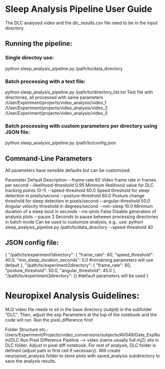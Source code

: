 # Sleep Analysis Pipeline User Guide

The DLC analysed video and the dlc_results.csv file need to be in the input directory

## Running the pipeline:

### Single directoy use:
python sleep_analysis_pipeline.py /path/to/data_directory

### Batch processing with a text file:
python sleep_analysis_pipeline.py /path/to/directory_list.txt
Text file with directories, all processed with same parameters
/User/Experiment/projects/video_analysis/video_1
/User/Experiment/projects/video_analysis/video_2
/User/Experiment/projects/video_analysis/video_3

### Batch processing with custom parameters per directory using JSON file:
python sleep_analysis_pipeline.py /path/to/config.json


## Command-Line Parameters
All parameters have sensible defaults but can be customized:

Parameter	Default	Description
--frame-rate	60	Video frame rate in frames per second
--likelihood-threshold	0.95	Minimum likelihood value for DLC tracking points (0-1)
--speed-threshold	60.0	Speed threshold for sleep detection in pixels/second
--posture-threshold	60.0	Posture change threshold for sleep detection in pixels/second
--angular-threshold	50.0	Angular velocity threshold in degrees/second
--min-sleep	10.0	Minimum duration of a sleep bout in seconds
--no-plots	False	Disable generation of analysis plots
--pause	2	Seconds to pause between processing directories in batch mode
Can be used to customize analysis, e.g., use: python sleep_analysis_pipeline.py /path/to/data_directory --speed-threshold 40

## JSON config file:
{
  "/path/to/experiment1directory": {
    "frame_rate": 60,
    "speed_threshold": 40.0,
    "min_sleep_duration_seconds": 5.0 #remaining parameters will use default
  },
  "/path/to/experiment2directory": {
    "frame_rate": 60,
    "posture_threshold": 50.0,
    "angular_threshold": 45.0
  },
  "/path/to/experiment3directory": {} #default parameters will be used
}


# Neuropixel Analysis Guidelines:

MJ2 video file needs to sit in the base directory (subjid) in the subfolder "DLC". Then, adjust the exp Parameters at the top of the notebook and the code will run. Run the pixel_difference first!

Folder Structure etc.:
Users/Experiment/Projects/video_conversions/subjects/AV049/Date_ExpNum/DLC
Run Pixel Difference Pipeline --> video (name usually full.mj2) sits in DLC folder. Adjust in pixel diff notebook. 
For rest of analysis, DLC folder is defined (adjust path in first cell if necessary). Will create neuropixel_analysis folder to store plots with saved_analysis subdirectory to save the analysis results. 